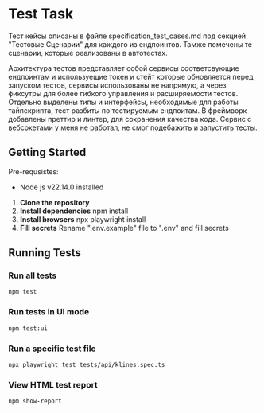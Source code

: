 # Test Task
Тест кейсы описаны в файле specification_test_cases.md под секцией "Тестовые Сценарии" для каждого из ендпоинтов. Тамже помечены те сценарии, которые реализованы в автотестах.

Архитектура тестов представляет собой сервисы соответсвующие ендпоинтам и используещие токен и стейт которые обновляется перед запуском тестов, сервисы использованы не напрямую, а через фиксутры для более гибкого управления и расширяемости тестов. Отдельно выделены типы и интерфейсы, необходимые для работы тайпскрипта, тест разбиты по тестируемым ендпоитам. В фреймворк добавлены преттир и линтер, для сохранения качества кода.
Сервис с вебсокетами у меня не работал, не смог подебажить и запустить тесты.
## Getting Started
Pre-requsistes:
- Node js v22.14.0 installed

1. **Clone the repository**
2. **Install dependencies**
    npm install
3. **Install browsers**
    npx playwright install
4. **Fill secrets**
    Rename ".env.example" file to ".env" and fill secrets

## Running Tests

### Run all tests
    npm test

### Run tests in UI mode
    npm test:ui

### Run a specific test file
    npx playwright test tests/api/klines.spec.ts

### View HTML test report
    npm show-report